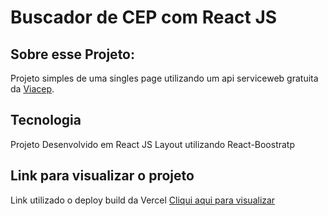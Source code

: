 # Buscador de CEP com React JS
## Sobre esse Projeto:
Projeto simples de uma singles page utilizando um api serviceweb gratuita da <a href="https://viacep.com.br/" target="_blank">Viacep</a>.
## Tecnologia
Projeto Desenvolvido em React JS
Layout utilizando React-Boostratp
## Link para visualizar o projeto
Link utilizado o deploy build da Vercel
<a href="#" target="_blank">Cliqui aqui para visualizar</a>